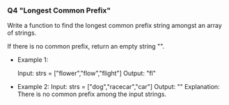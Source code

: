 ### Q4  "Longest Common Prefix"
Write a function to find the longest common prefix string amongst an array of strings.

If there is no common prefix, return an empty string "".


* Example 1:

    Input: strs = ["flower","flow","flight"]
    Output: "fl"

* Example 2:
    Input: strs = ["dog","racecar","car"]
    Output: ""
    Explanation: There is no common prefix among the input strings.
